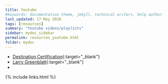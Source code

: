 ```yaml
---
title: Youtube
#keywords: documentation theme, jekyll, technical writers, help authoring tools, hat replacements
last_updated: 17 May 2020
tags: [resources]
summary: "Youtube videos/playlists"
sidebar: mydoc_sidebar
permalink: resources_youtube.html
folder: mydoc
---
```



- [Destination Certification](https://www.youtube.com/channel/UCXk6whiDrWq42y9Tdv1MEhg){:target="_blank"}
- [Larry Greenblatt](https://www.youtube.com/watch?v=1_U7uWCTQp8&list=PL5BpytesnkhSH-V7V-M3NL9149aUQ69e2){:target="_blank"}
-

{% include links.html %}
